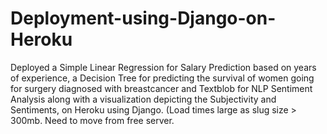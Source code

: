 # Deployment-using-Django-on-Heroku
Deployed a Simple Linear Regression for Salary Prediction based on years of experience, a Decision Tree for predicting the survival of women going for surgery diagnosed with breastcancer and Textblob for NLP Sentiment Analysis along with a visualization depicting the Subjectivity and Sentiments, on Heroku using Django.
(Load times large as slug size > 300mb. Need to move from free server.
